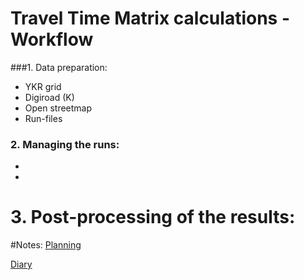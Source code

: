 # Travel Time Matrix calculations -  Workflow



###1. Data preparation:
- YKR grid 
- Digiroad (K)
- Open streetmap
- Run-files 

### 2. Managing the runs:
- 
- 

# 3. Post-processing of the results:



#Notes:
[Planning](Planning.md)


[Diary](WorkflowDiary.md)
